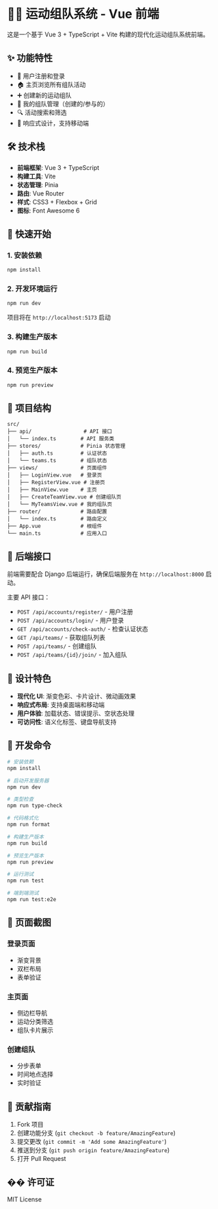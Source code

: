 # 🏃‍♀️ 运动组队系统 - Vue 前端

这是一个基于 Vue 3 + TypeScript + Vite 构建的现代化运动组队系统前端。

## ✨ 功能特性

- 🔐 用户注册和登录
- 🏠 主页浏览所有组队活动
- ➕ 创建新的运动组队
- 👥 我的组队管理（创建的/参与的）
- 🔍 活动搜索和筛选
- 📱 响应式设计，支持移动端

## 🛠 技术栈

- **前端框架**: Vue 3 + TypeScript
- **构建工具**: Vite
- **状态管理**: Pinia
- **路由**: Vue Router
- **样式**: CSS3 + Flexbox + Grid
- **图标**: Font Awesome 6

## 🚀 快速开始

### 1. 安装依赖

```bash
npm install
```

### 2. 开发环境运行

```bash
npm run dev
```

项目将在 `http://localhost:5173` 启动

### 3. 构建生产版本

```bash
npm run build
```

### 4. 预览生产版本

```bash
npm run preview
```

## 📂 项目结构

```
src/
├── api/                 # API 接口
│   └── index.ts        # API 服务类
├── stores/             # Pinia 状态管理
│   ├── auth.ts         # 认证状态
│   └── teams.ts        # 组队状态
├── views/              # 页面组件
│   ├── LoginView.vue   # 登录页
│   ├── RegisterView.vue # 注册页
│   ├── MainView.vue    # 主页
│   ├── CreateTeamView.vue # 创建组队页
│   └── MyTeamsView.vue # 我的组队页
├── router/             # 路由配置
│   └── index.ts        # 路由定义
├── App.vue             # 根组件
└── main.ts             # 应用入口
```

## 🔗 后端接口

前端需要配合 Django 后端运行，确保后端服务在 `http://localhost:8000` 启动。

主要 API 接口：
- `POST /api/accounts/register/` - 用户注册
- `POST /api/accounts/login/` - 用户登录
- `GET /api/accounts/check-auth/` - 检查认证状态
- `GET /api/teams/` - 获取组队列表
- `POST /api/teams/` - 创建组队
- `POST /api/teams/{id}/join/` - 加入组队

## 🎨 设计特色

- **现代化 UI**: 渐变色彩、卡片设计、微动画效果
- **响应式布局**: 支持桌面端和移动端
- **用户体验**: 加载状态、错误提示、空状态处理
- **可访问性**: 语义化标签、键盘导航支持

## 🔧 开发命令

```bash
# 安装依赖
npm install

# 启动开发服务器
npm run dev

# 类型检查
npm run type-check

# 代码格式化
npm run format

# 构建生产版本
npm run build

# 预览生产版本
npm run preview

# 运行测试
npm run test

# 端到端测试
npm run test:e2e
```

## 📱 页面截图

### 登录页面
- 渐变背景
- 双栏布局
- 表单验证

### 主页面
- 侧边栏导航
- 运动分类筛选
- 组队卡片展示

### 创建组队
- 分步表单
- 时间地点选择
- 实时验证

## 🤝 贡献指南

1. Fork 项目
2. 创建功能分支 (`git checkout -b feature/AmazingFeature`)
3. 提交更改 (`git commit -m 'Add some AmazingFeature'`)
4. 推送到分支 (`git push origin feature/AmazingFeature`)
5. 打开 Pull Request

## �� 许可证

MIT License
